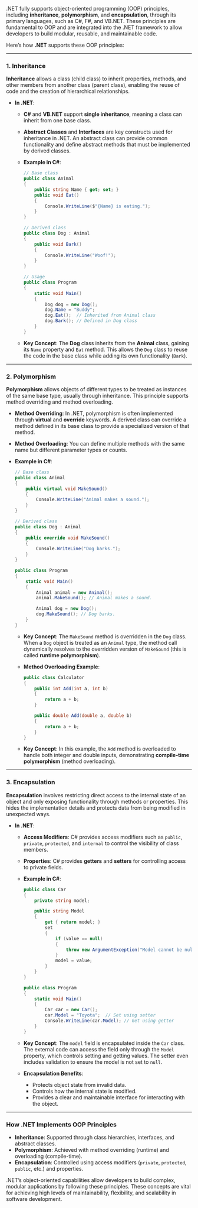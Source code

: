 .NET fully supports object-oriented programming (OOP) principles, including **inheritance**, **polymorphism**, and **encapsulation**, through its primary languages, such as C#, F#, and VB.NET. These principles are fundamental to OOP and are integrated into the .NET framework to allow developers to build modular, reusable, and maintainable code.

Here’s how **.NET** supports these OOP principles:

---

### **1. Inheritance**

**Inheritance** allows a class (child class) to inherit properties, methods, and other members from another class (parent class), enabling the reuse of code and the creation of hierarchical relationships.

- **In .NET**:
  - **C#** and **VB.NET** support **single inheritance**, meaning a class can inherit from one base class.
  - **Abstract Classes** and **Interfaces** are key constructs used for inheritance in .NET. An abstract class can provide common functionality and define abstract methods that must be implemented by derived classes.
  - **Example in C#**:

    ```csharp
    // Base class
    public class Animal
    {
        public string Name { get; set; }
        public void Eat()
        {
            Console.WriteLine($"{Name} is eating.");
        }
    }

    // Derived class
    public class Dog : Animal
    {
        public void Bark()
        {
            Console.WriteLine("Woof!");
        }
    }

    // Usage
    public class Program
    {
        static void Main()
        {
            Dog dog = new Dog();
            dog.Name = "Buddy";
            dog.Eat();  // Inherited from Animal class
            dog.Bark(); // Defined in Dog class
        }
    }
    ```

  - **Key Concept**: The **Dog** class inherits from the **Animal** class, gaining its `Name` property and `Eat` method. This allows the `Dog` class to reuse the code in the base class while adding its own functionality (`Bark`).

---

### **2. Polymorphism**

**Polymorphism** allows objects of different types to be treated as instances of the same base type, usually through inheritance. This principle supports method overriding and method overloading.

- **Method Overriding**: In .NET, polymorphism is often implemented through **virtual** and **override** keywords. A derived class can override a method defined in its base class to provide a specialized version of that method.
- **Method Overloading**: You can define multiple methods with the same name but different parameter types or counts.

- **Example in C#**:

    ```csharp
    // Base class
    public class Animal
    {
        public virtual void MakeSound()
        {
            Console.WriteLine("Animal makes a sound.");
        }
    }

    // Derived class
    public class Dog : Animal
    {
        public override void MakeSound()
        {
            Console.WriteLine("Dog barks.");
        }
    }

    public class Program
    {
        static void Main()
        {
            Animal animal = new Animal();
            animal.MakeSound(); // Animal makes a sound.

            Animal dog = new Dog();
            dog.MakeSound(); // Dog barks.
        }
    }
    ```

  - **Key Concept**: The `MakeSound` method is overridden in the `Dog` class. When a `Dog` object is treated as an `Animal` type, the method call dynamically resolves to the overridden version of `MakeSound` (this is called **runtime polymorphism**).
  
  - **Method Overloading Example**:

    ```csharp
    public class Calculator
    {
        public int Add(int a, int b)
        {
            return a + b;
        }

        public double Add(double a, double b)
        {
            return a + b;
        }
    }
    ```

  - **Key Concept**: In this example, the `Add` method is overloaded to handle both integer and double inputs, demonstrating **compile-time polymorphism** (method overloading).

---

### **3. Encapsulation**

**Encapsulation** involves restricting direct access to the internal state of an object and only exposing functionality through methods or properties. This hides the implementation details and protects data from being modified in unexpected ways.

- **In .NET**:
  - **Access Modifiers**: C# provides access modifiers such as `public`, `private`, `protected`, and `internal` to control the visibility of class members.
  - **Properties**: C# provides **getters** and **setters** for controlling access to private fields.
  - **Example in C#**:

    ```csharp
    public class Car
    {
        private string model;

        public string Model
        {
            get { return model; }
            set
            {
                if (value == null)
                {
                    throw new ArgumentException("Model cannot be null.");
                }
                model = value;
            }
        }
    }

    public class Program
    {
        static void Main()
        {
            Car car = new Car();
            car.Model = "Toyota";  // Set using setter
            Console.WriteLine(car.Model); // Get using getter
        }
    }
    ```

  - **Key Concept**: The `model` field is encapsulated inside the `Car` class. The external code can access the field only through the `Model` property, which controls setting and getting values. The setter even includes validation to ensure the model is not set to `null`.

  - **Encapsulation Benefits**:
    - Protects object state from invalid data.
    - Controls how the internal state is modified.
    - Provides a clear and maintainable interface for interacting with the object.

---

### **How .NET Implements OOP Principles**

- **Inheritance**: Supported through class hierarchies, interfaces, and abstract classes.
- **Polymorphism**: Achieved with method overriding (runtime) and overloading (compile-time).
- **Encapsulation**: Controlled using access modifiers (`private`, `protected`, `public`, etc.) and properties.

.NET’s object-oriented capabilities allow developers to build complex, modular applications by following these principles. These concepts are vital for achieving high levels of maintainability, flexibility, and scalability in software development.